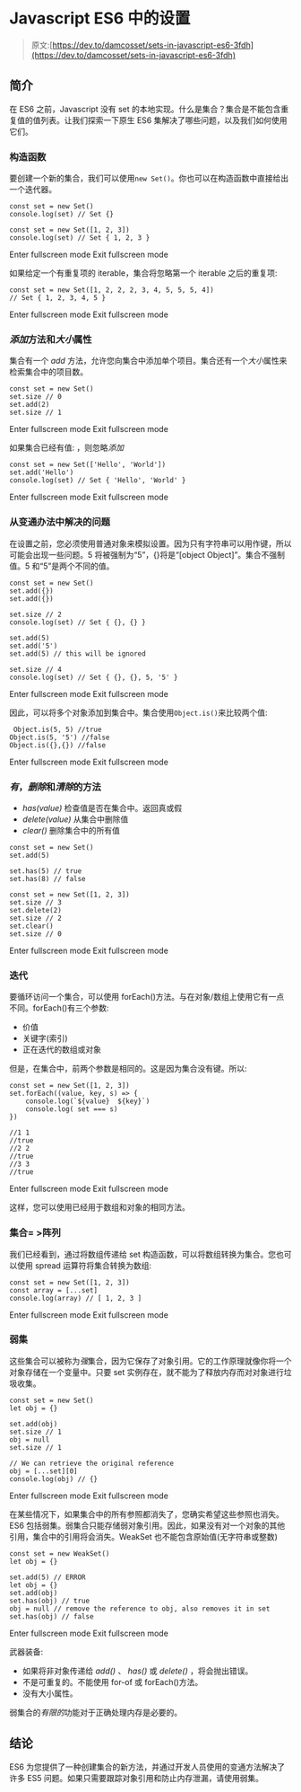 # Javascript ES6 中的设置

> 原文:[https://dev.to/damcosset/sets-in-javascript-es6-3fdh](https://dev.to/damcosset/sets-in-javascript-es6-3fdh)

## 简介

在 ES6 之前，Javascript 没有 set 的本地实现。什么是集合？集合是不能包含重复值的值列表。让我们探索一下原生 ES6 集解决了哪些问题，以及我们如何使用它们。

### 构造函数

要创建一个新的集合，我们可以使用`new Set()`。你也可以在构造函数中直接给出一个迭代器。

```
const set = new Set()
console.log(set) // Set {}

const set = new Set([1, 2, 3])
console.log(set) // Set { 1, 2, 3 } 
```

Enter fullscreen mode Exit fullscreen mode

如果给定一个有重复项的 iterable，集合将忽略第一个 iterable 之后的重复项:

```
const set = new Set([1, 2, 2, 2, 3, 4, 5, 5, 5, 4])
// Set { 1, 2, 3, 4, 5 } 
```

Enter fullscreen mode Exit fullscreen mode

### *添加*方法和*大小*属性

集合有一个 *add* 方法，允许您向集合中添加单个项目。集合还有一个*大小*属性来检索集合中的项目数。

```
const set = new Set()
set.size // 0
set.add(2)
set.size // 1 
```

Enter fullscreen mode Exit fullscreen mode

如果集合已经有值:
，则忽略*添加*

```
const set = new Set(['Hello', 'World'])
set.add('Hello')
console.log(set) // Set { 'Hello', 'World' } 
```

Enter fullscreen mode Exit fullscreen mode

### 从变通办法中解决的问题

在设置之前，您必须使用普通对象来模拟设置。因为只有字符串可以用作键，所以可能会出现一些问题。5 将被强制为“5”，{}将是“[object Object]”。集合不强制值。5 和“5”是两个不同的值。

```
const set = new Set()
set.add({})
set.add({})

set.size // 2
console.log(set) // Set { {}, {} }

set.add(5)
set.add('5')
set.add(5) // this will be ignored

set.size // 4
console.log(set) // Set { {}, {}, 5, '5' } 
```

Enter fullscreen mode Exit fullscreen mode

因此，可以将多个对象添加到集合中。集合使用`Object.is()`来比较两个值:

```
 Object.is(5, 5) //true
Object.is(5, '5') //false
Object.is({},{}) //false 
```

Enter fullscreen mode Exit fullscreen mode

### *有*，*删除*和*清除*的方法

*   *has(value)* 检查值是否在集合中。返回真或假
*   *delete(value)* 从集合中删除值
*   *clear()* 删除集合中的所有值

```
const set = new Set()
set.add(5)

set.has(5) // true
set.has(8) // false

const set = new Set([1, 2, 3])
set.size // 3
set.delete(2)
set.size // 2
set.clear()
set.size // 0 
```

Enter fullscreen mode Exit fullscreen mode

### 迭代

要循环访问一个集合，可以使用 forEach()方法。与在对象/数组上使用它有一点不同。forEach()有三个参数:

*   价值
*   关键字(索引)
*   正在迭代的数组或对象

但是，在集合中，前两个参数是相同的。这是因为集合没有键。所以:

```
const set = new Set([1, 2, 3])
set.forEach((value, key, s) => {
    console.log(`${value}  ${key}`)
    console.log( set === s)
})

//1 1
//true
//2 2
//true
//3 3
//true 
```

Enter fullscreen mode Exit fullscreen mode

这样，您可以使用已经用于数组和对象的相同方法。

### 集合= >阵列

我们已经看到，通过将数组传递给 set 构造函数，可以将数组转换为集合。您也可以使用 spread 运算符将集合转换为数组:

```
const set = new Set([1, 2, 3])
const array = [...set]
console.log(array) // [ 1, 2, 3 ] 
```

Enter fullscreen mode Exit fullscreen mode

### 弱集

这些集合可以被称为*强*集合，因为它保存了对象引用。它的工作原理就像你将一个对象存储在一个变量中。只要 set 实例存在，就不能为了释放内存而对对象进行垃圾收集。

```
const set = new Set()
let obj = {}

set.add(obj)
set.size // 1
obj = null
set.size // 1

// We can retrieve the original reference
obj = [...set][0]
console.log(obj) // {} 
```

Enter fullscreen mode Exit fullscreen mode

在某些情况下，如果集合中的所有参照都消失了，您确实希望这些参照也消失。ES6 包括弱集。弱集合只能存储弱对象引用。因此，如果没有对一个对象的其他引用，集合中的引用将会消失。WeakSet 也不能包含原始值(无字符串或整数)

```
const set = new WeakSet()
let obj = {}

set.add(5) // ERROR
let obj = {}
set.add(obj)
set.has(obj) // true
obj = null // remove the reference to obj, also removes it in set
set.has(obj) // false 
```

Enter fullscreen mode Exit fullscreen mode

武器装备:

*   如果将非对象传递给 *add()* 、 *has()* 或 *delete()* ，将会抛出错误。
*   不是可重复的。不能使用 for-of 或 forEach()方法。
*   没有大小属性。

弱集合的*有限的*功能对于正确处理内存是必要的。

## 结论

ES6 为您提供了一种创建集合的新方法，并通过开发人员使用的变通方法解决了许多 ES5 问题。如果只需要跟踪对象引用和防止内存泄漏，请使用弱集。